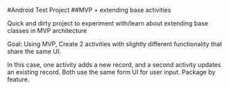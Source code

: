 #Android Test Project
##MVP + extending base activities

Quick and dirty project to experiment with/learn about extending base classes in MVP architecture

Goal: Using MVP, Create 2 activities with slightly different functionality that share the same UI.

In this case, one activity adds a new record, and a second activity updates an existing record.  Both use the same form UI for user input.  Package by feature.
